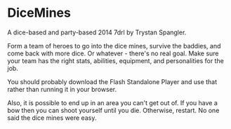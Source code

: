 DiceMines
===================

A dice-based and party-based 2014 7drl by Trystan Spangler.

Form a team of heroes to go into the dice mines, survive the baddies, and come back with more dice. Or whatever - there's no real goal. Make sure your team has the right stats, abilities, equipment, and personalities for the job.

You should probably download the Flash Standalone Player and use that rather than running it in your browser.

Also, it is possible to end up in an area you can't get out of. If you have a bow then you can shoot yourself until you die. Otherwise, restart. No one said the dice mines were easy.
